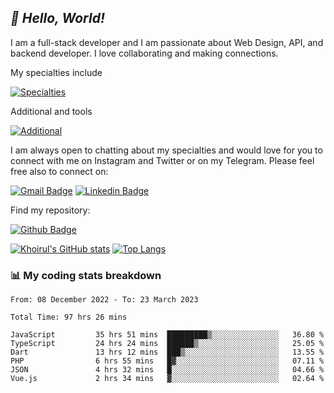 ## _:wave: Hello, World!_

I am a full-stack developer and I am passionate about Web Design, API, and backend developer. I love collaborating and making connections.

My specialties include

[![Specialties](https://skillicons.dev/icons?i=php,laravel,javascript,react,vue,mysql,tailwind)](https://skillicons.dev)

Additional and tools

[![Additional](https://skillicons.dev/icons?i=bash,vscode,vite,webpack,vercel,git,github,gitlab)](https://skillicons.dev)

I am always open to chatting about my specialties and would love for you to connect with me on Instagram and Twitter or on my Telegram. Please feel free also to connect on:

[![Gmail Badge](https://img.shields.io/badge/-ahmusafir.khoirul@gmail.com-c14438?style=flat&logo=Gmail&logoColor=white&link=mailto:ahmusafir.khoirul@gmail.com)](mailto:ahmusafir.khoirul@gmail.com)
[![Linkedin Badge](https://img.shields.io/badge/-Ahmad_Musafir_Khoirul_Fattah-0072b1?style=flat&logo=Linkedin&logoColor=white&link=https://www.linkedin.com/in/ahmad-musafir-khoirul-fattah-26a53a207/)](https://www.linkedin.com/in/masmuss/)

Find my repository:

[![Github Badge](https://img.shields.io/badge/-masmuss-grey?style=flat&logo=github&logoColor=white&link=https://github.com/masmuss)](https://github.com/masmuss)

[![Khoirul's GitHub stats](https://github-readme-stats.vercel.app/api?username=masmuss&show_icons=true&include_all_commits=true&theme=transparent&layout=compact)](https://github.com/masmuss/github-readme-stats)
[![Top Langs](https://github-readme-stats.vercel.app/api/top-langs/?username=masmuss&theme=transparent&layout=compact)](https://github.com/masmuss/github-readme-stats)

### :bar_chart: My coding stats breakdown

<!--START_SECTION:waka-->

```text
From: 08 December 2022 - To: 23 March 2023

Total Time: 97 hrs 26 mins

JavaScript         35 hrs 51 mins  █████████▒░░░░░░░░░░░░░░░   36.80 %
TypeScript         24 hrs 24 mins  ██████▒░░░░░░░░░░░░░░░░░░   25.05 %
Dart               13 hrs 12 mins  ███▒░░░░░░░░░░░░░░░░░░░░░   13.55 %
PHP                6 hrs 55 mins   █▓░░░░░░░░░░░░░░░░░░░░░░░   07.11 %
JSON               4 hrs 32 mins   █░░░░░░░░░░░░░░░░░░░░░░░░   04.66 %
Vue.js             2 hrs 34 mins   ▓░░░░░░░░░░░░░░░░░░░░░░░░   02.64 %
```

<!--END_SECTION:waka-->
